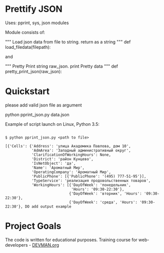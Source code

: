 # Prettify JSON

Uses: pprint, sys, json modules


Module consists of:

"""
    Load json data from file to string.
    return as a string
"""
def load_filedata(filepath):

and

"""
    Pretty Print string raw_json.
    print Pretty data 
"""
def pretty_print_json(raw_json):


# Quickstart

please add valid json file as argument
 
python pprint_json.py data.json

Example of script launch on Linux, Python 3.5:

```#!bash

$ python pprint_json.py <path to file>

[{'Cells': {'Address': 'улица Академика Павлова, дом 10',                                                                                                                                                           
            'AdmArea': 'Западный административный округ',                                                                                                                                                           
            'ClarificationOfWorkingHours': None,                                                                                                                                                                    
            'District': 'район Кунцево',                                                                                                                                                                            
            'IsNetObject': 'да',                                                                                                                                                                                    
            'Name': 'Ароматный Мир',                                                                                                                                                                                
            'OperatingCompany': 'Ароматный Мир',                                                                                                                                                                    
            'PublicPhone': [{'PublicPhone': '(495) 777-51-95'}],                                                                                                                                                    
            'TypeService': 'реализация продовольственных товаров',                                                                                                                                                  
            'WorkingHours': [{'DayOfWeek': 'понедельник',                                                                                                                                                           
                              'Hours': '09:30-22:30'},                                                                                                                                                              
                             {'DayOfWeek': 'вторник', 'Hours': '09:30-22:30'},                                                                                                                                      
                             {'DayOfWeek': 'среда', 'Hours': '09:30-22:30'}, DO add output example

```

# Project Goals

The code is written for educational purposes. Training course for web-developers - [DEVMAN.org](https://devman.org)
